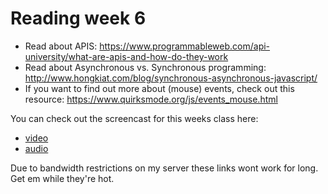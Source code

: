 # Reading week 6

- Read about APIS: https://www.programmableweb.com/api-university/what-are-apis-and-how-do-they-work
- Read about Asynchronous vs. Synchronous programming: http://www.hongkiat.com/blog/synchronous-asynchronous-javascript/
- If you want to find out more about (mouse) events, check out this resource: https://www.quirksmode.org/js/events_mouse.html

You can check out the screencast for this weeks class here:

- [video](http://randomindustries.nl/flies/HYF_class9_Js_Week6.mov) 
- [audio](http://randomindustries.nl/flies/HYF_class9_Js_Week6_audio.m4a)

Due to bandwidth restrictions on my server these links wont work for long. Get em while they're hot.
